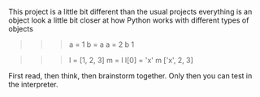 This project is a little bit different than the usual projects
everything is an object
look a little bit closer at how Python works with different types of objects

>>> a = 1
>>> b = a
>>> a = 2
>>> b
1
>>>

>>> l = [1, 2, 3]
>>> m = l
>>> l[0] = 'x'
>>> m
['x', 2, 3]
>>>

 First read, then think, then brainstorm together. Only then you can test in the
 interpreter.